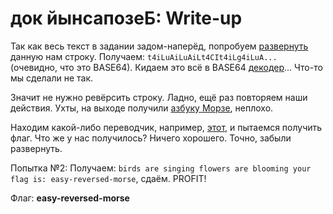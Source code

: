 # док йынсапозеБ: Write-up

Так как весь текст в задании задом-наперёд, попробуем [развернуть](http://string-functions.com/reverse.aspx) данную нам строку.
Получаем: `t4iLuAiLuAiLt4CIt4iLg4iLuA...` (очевидно, что это BASE64). 
Кидаем это всё в BASE64 [декодер](https://www.base64decode.org/)... Что-то мы сделали не так.

Значит не нужно ревёрсить строку. Ладно, ещё раз повторяем наши действия.
Ухты, на выходе получили [азбуку Морзе](https://ru.wikipedia.org/wiki/%D0%90%D0%B7%D0%B1%D1%83%D0%BA%D0%B0_%D0%9C%D0%BE%D1%80%D0%B7%D0%B5), неплохо.

Находим какой-либо переводчик, например, [этот](https://morsecode.scphillips.com/translator.html), и пытаемся получить флаг.
Что же у нас получилось? Ничего хорошего. Точно, забыли развернуть.

Попытка №2:
Получаем: `birds are singing flowers are blooming your flag is: easy-reversed-morse`, сдаём. PROFIT!

Флаг: **easy-reversed-morse**

